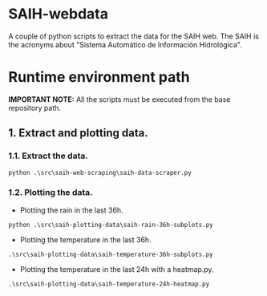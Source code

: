 # SAIH-webdata
A couple of python scripts to extract the data for the SAIH web. The SAIH is the acronyms about "Sistema Automático de Información Hidrológica".

# Runtime environment path
**IMPORTANT NOTE:** All the scripts must be executed from the base repository path.

## 1. Extract and plotting data.

### 1.1. Extract the data.
```
python .\src\saih-web-scraping\saih-data-scraper.py
```

### 1.2. Plotting the data.

- Plotting the rain in the last 36h.

```
python .\src\saih-plotting-data\saih-rain-36h-subplots.py
```

- Plotting the temperature in the last 36h.

```
.\src\saih-plotting-data\saih-temperature-36h-subplots.py
```

- Plotting the temperature in the last 24h with a heatmap.py.

```
.\src\saih-plotting-data\saih-temperature-24h-heatmap.py
```